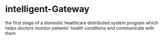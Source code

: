 # intelligent-Gateway
the first stage of a domestic healthcare distributed system program which helps doctors monitor patients’ health  conditions and communicate with them
